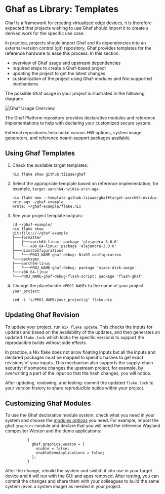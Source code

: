 <!--
    Copyright 2022-2023 TII (SSRC) and the Ghaf contributors
    SPDX-License-Identifier: CC-BY-SA-4.0
-->

# Ghaf as Library: Templates

Ghaf is a framework for creating virtualized edge devices, it is therefore expected that projects wishing to use Ghaf should import it to create a derived work for the specific use case.

In practice, projects should import Ghaf and its dependencies into an external version control (git) repository. Ghaf provides templates for the reference hardware to ease this process. In this section:

 * overview of Ghaf usage and upstream dependencies
 * required steps to create a Ghaf-based project
 * updating the project to get the latest changes
 * customization of the project using Ghaf-modules and Nix-supported mechanisms

The possible Ghaf usage in your project is illustrated in the following diagram:

![Ghaf Usage Overview](../img/usage_overview.drawio.png "Your project and example inputs from Ghaf and other repositories")

The Ghaf Platform repository provides declarative modules and reference implementations to help with declaring your customized secure system.

External repositories help make various HW options, system image generators, and reference board-support packages available.


## Using Ghaf Templates

1. Check the available target templates:

    ```
    nix flake show github:tiiuae/ghaf
    ```

2. Select the appropriate template based on reference implementation, for example, `target-aarch64-nvidia-orin-agx`:

    ```
    nix flake new --template github:tiiuae/ghaf#target-aarch64-nvidia-orin-agx ~/ghaf-example
    wrote: ~/ghaf-example/flake.nix
    ```

3. See your project template outputs:
  
    ```
    cd ~/ghaf-example/
    nix flake show
    git+file://~/ghaf-example
    ├───formatter
    │   ├───aarch64-linux: package 'alejandra-3.0.0'
    │   └───x86_64-linux: package 'alejandra-3.0.0'
    ├───nixosConfigurations
    │   └───PROJ_NAME-ghaf-debug: NixOS configuration
    └───packages
    ├───aarch64-linux
    │   └───PROJ_NAME-ghaf-debug: package 'nixos-disk-image'
    └───x86_64-linux
    └───PROJ_NAME-ghaf-debug-flash-script: package 'flash-ghaf'
    ```

4. Change the placeholder `<PROJ NAME>` to the name of your project `your_project`:
  
    ```
    sed -i 's/PROJ_NAME/your_project/g' flake.nix
    ```


## Updating Ghaf Revision

To update your project, run `nix flake update`. This checks the inputs for updates and based on the availability of the updates, and then generates an updated `flake.lock` which locks the specific versions to support the reproducible builds without side effects.

In practice, a Nix flake does not allow floating inputs but all the inputs and declared packages must be mapped to specific hashes to get exact revisions of your inputs. This mechanism also supports the supply-chain security: if someone changes the upstream project, for example, by overwriting a part of the input so that the hash changes, you will notice.

After updating, reviewing, and testing: commit the updated `flake.lock` to your version history to share reproducible builds within your project.


## Customizing Ghaf Modules

To use the Ghaf declarative module system, check what you need in your system and choose the [modules options](./modules_options.md) you need. For example, import the ghaf `graphics`-module and declare that you will need the reference Wayland compositor Weston and the demo applications:

```
          {
            ghaf.graphics.weston = {
              enable = false;
              enableDemoApplications = false;
            };
          }
```
After the change, rebuild the system and switch it into use in your target device and it will run with the GUI and apps removed. After testing, you can commit the changes and share them with your colleagues to build the same system (even a system image) as needed in your project.
